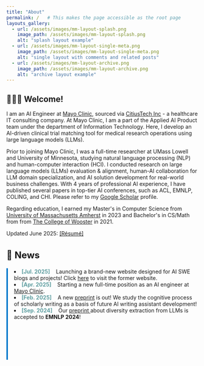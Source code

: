 ```yaml
---
title: "About"
permalink: /   # This makes the page accessible as the root page
layouts_gallery:
  - url: /assets/images/mm-layout-splash.png
    image_path: /assets/images/mm-layout-splash.png
    alt: "splash layout example"
  - url: /assets/images/mm-layout-single-meta.png
    image_path: /assets/images/mm-layout-single-meta.png
    alt: "single layout with comments and related posts"
  - url: /assets/images/mm-layout-archive.png
    image_path: /assets/images/mm-layout-archive.png
    alt: "archive layout example"
---
```


<!-- ######################################################################################################################################## -->

<h2> 🙋🏻‍♀️ Welcome! </h2>

I am an AI Engineer at <a href="https://www.mayoclinic.org/">Mayo Clinic</a>, sourced via <a href="https://www.citiustech.com/">CitiusTech Inc</a> - a healthcare IT consulting company. At Mayo Clinic, I am a part of the Applied AI Product team under the department of Information Technology. Here, I develop an AI-driven clinical trial matching tool for medical research operations using large language models (LLMs).

Prior to joining Mayo Clinic, I was a full-time researcher at UMass Lowell and University of Minnesota, studying natural language processing (NLP) and human-computer interaction (HCI). I conducted research on large language models (LLMs) evaluation & alignment, human-AI collaboration for LLM domain specialization, and AI solution development for real-world business challenges. With 4 years of professional AI experience, I have published several papers in top-tier AI conferences, such as ACL, EMNLP, COLING, and CHI. Please refer to my [Google Scholar](https://scholar.google.com/citations?user=8lhVY7sAAAAJ&hl=en) profile. 

Regarding education, I earned my Master's in Computer Science from <a href="https://www.umass.edu/">University of Massachusetts Amherst</a> in 2023 and Bachelor's in CS/Math from from <a href="https://wooster.edu/">The College of Wooster</a> in 2021.

Updated June 2025: [[Résumé]](assets/files/CV_minhwa_lee.pdf)

<!-- <span style="font-family: 'Courier New', Courier, monospace;">ideas.txt</span> -->
<!-- ############################################################################################### -->

<section id="news" style="margin: 2rem 0;">
  <h2 style="font-size: 1.5rem;">📣  News</h2>
  <div style="height: 240px; overflow-y: auto; position: relative; border-left: 4px solid #007acc; padding-left: 1rem;">
    <div id="news-ticker" style="display: flex; flex-direction: column;">
        <li>
            <b style="color:cadetblue">[Jul. 2025]</b> &nbsp&nbsp
            Launching a brand-new website designed for AI SWE blogs and projects! Click <a href="https://mimn97.github.io/">here</a> to visit the former website.
        </li>
        <li>
            <b style="color:cadetblue">[Apr. 2025]</b> &nbsp&nbsp
            Starting a new full-time position as an AI engineer at <a href="https://www.mayoclinic.org/">Mayo Clinic</a>.
        </li>
        <li>
            <b style="color:cadetblue">[Feb. 2025]</b> &nbsp&nbsp
            A new <a href="https://arxiv.org/abs/2502.02904">preprint</a> is out! We study the cognitive process of scholarly writing as a basis of future AI writing assistant development! </b>
        </li>
        <li>
            <b style="color:cadetblue">[Sep. 2024]</b> &nbsp&nbsp
            Our <a href="https://arxiv.org/abs/2311.09799">preprint </a> about diversity extraction from LLMs is accepted to <b>EMNLP 2024</b>!
        </li>
    </div>
  </div>

  <style>
    #news-ticker p {
      margin: 0.5rem 0;
      line-height: 1.4;
    }
  </style>
</section>


<!-- ######################################################################################################################################## -->
